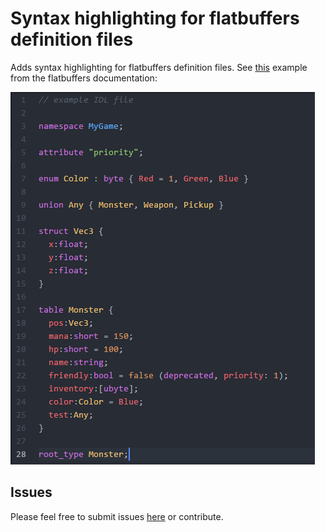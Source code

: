 # Syntax highlighting for flatbuffers definition files

Adds syntax highlighting for flatbuffers definition files.
See [this](https://google.github.io/flatbuffers/md__schemas.html) example from the flatbuffers documentation:


![example from the flatbuffers documentation.](https://raw.githubusercontent.com/SrTobi/language-flatbuffers/master/preview/example.png)

## Issues

Please feel free to submit issues [here](https://github.com/SrTobi/language-flatbuffers/issues)
or contribute.
